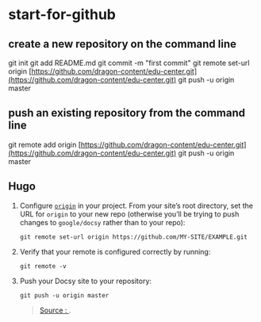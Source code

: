 # start-for-github

## create a new repository on the command line

git init git add README.md git commit -m "first commit" git remote set-url origin [https://github.com/dragon-content/edu-center.git](https://github.com/dragon-content/edu-center.git) git push -u origin master

## push an existing repository from the command line

git remote add origin [https://github.com/dragon-content/edu-center.git](https://github.com/dragon-content/edu-center.git) git push -u origin master

## Hugo

1. Configure [`origin`](https://help.github.com/en/articles/configuring-a-remote-for-a-fork) in your project. From your site’s root directory, set the URL for `origin` to your new repo \(otherwise you’ll be trying to push changes to `google/docsy` rather than to your repo\):

   ```text
   git remote set-url origin https://github.com/MY-SITE/EXAMPLE.git
   ```

2. Verify that your remote is configured correctly by running:

   ```text
   git remote -v
   ```

3. Push your Docsy site to your repository:

   ```text
   git push -u origin master
   ```

   > [Source : ](https://).

